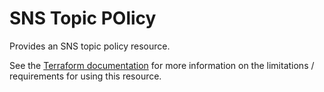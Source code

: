 # SNS Topic POlicy

Provides an SNS topic policy resource.

See the [Terraform documentation](https://registry.terraform.io/providers/hashicorp/aws/latest/docs/resources/sns_topic_policy) for more information on the limitations / requirements for using this resource.
